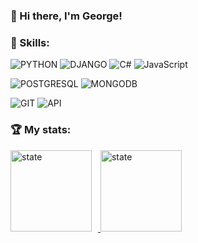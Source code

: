 ### 👋 Hi there, I'm George! 

### 🔨 Skills:


![PYTHON](https://img.shields.io/badge/Python-87abdd?style=for-the-badge&logo=python&logoColor=white)
![DJANGO](https://img.shields.io/badge/Django-092E20?style=for-the-badge&logo=django&logoColor=white)
![C#](https://img.shields.io/badge/C%23-239120?style=for-the-badge&logo=c-sharp&logoColor=white)
![JavaScript](https://img.shields.io/badge/-JavaScript-F9DC3E?style=for-the-badge&logo=JavaScript&logoColor=black)

![POSTGRESQL](https://img.shields.io/badge/PostgreSQL-316192?style=for-the-badge&logo=postgresql&logoColor=white)
![MONGODB](https://img.shields.io/badge/MongoDB-4EA94B?style=for-the-badge&logo=mongodb&logoColor=white)


![GIT](https://img.shields.io/badge/-Git-3f2c00?style=for-the-badge&logo=GIT&logoColor=f05030)
![API](https://img.shields.io/badge/-API-141130?style=for-the-badge)


### :trophy: My stats:

<div>
<a href="https://github-readme-stats.vercel.app/api?username=George-c0de&hide=contribs&show_icons=true">
  <img height="130" style="margin-right: 10px" src="https://github-readme-stats.vercel.app/api?username=George-c0de&show_icons=true"  alt="state"/>
</a>
<a href="https://github-readme-stats.vercel.app/api/top-langs/?username=George-c0de&layout=compact">
  <img height="130" src="https://github-readme-stats.vercel.app/api/top-langs/?username=George-c0de&layout=compact"  alt="state"/>
</a>
</div>